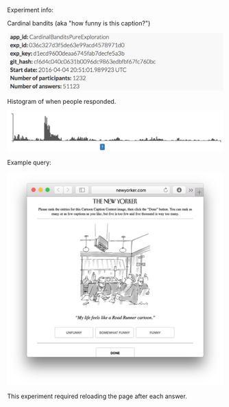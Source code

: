 Experiment info:

Cardinal bandits (aka "how funny is this caption?")

![](info.png)

Histogram of when people responded.

![](histogram.png)

Example query:

![](516_example_query.png)

This experiment required reloading the page after each answer.
